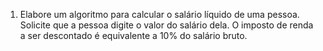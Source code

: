 1) Elabore um algoritmo para calcular o salário líquido de uma pessoa. Solicite que a pessoa digite o valor do salário dela. O imposto de renda a ser descontado é equivalente a 10% do salário bruto.